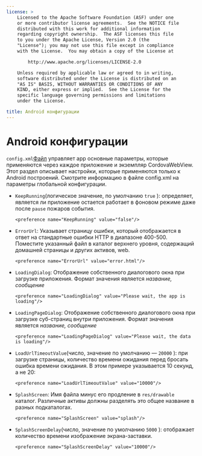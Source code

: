 ```yaml
---
license: >
    Licensed to the Apache Software Foundation (ASF) under one
    or more contributor license agreements.  See the NOTICE file
    distributed with this work for additional information
    regarding copyright ownership.  The ASF licenses this file
    to you under the Apache License, Version 2.0 (the
    "License"); you may not use this file except in compliance
    with the License.  You may obtain a copy of the License at

        http://www.apache.org/licenses/LICENSE-2.0

    Unless required by applicable law or agreed to in writing,
    software distributed under the License is distributed on an
    "AS IS" BASIS, WITHOUT WARRANTIES OR CONDITIONS OF ANY
    KIND, either express or implied.  See the License for the
    specific language governing permissions and limitations
    under the License.

title: Android конфигурации
---
```


# Android конфигурации

`config.xml`[Файл](../../../cordova/file/fileobj/fileobj.html) управляет app основные параметры, которые применяются через каждое приложение и экземпляр CordovaWebView. Этот раздел описывает настройки, которые применяются только к Android построений. Смотрите информацию в файле config.xml на параметры глобальной конфигурации.

*   `KeepRunning`(логическое значение, по умолчанию `true` ): определяет, является ли приложение остается работает в фоновом режиме даже после `pause` пожаров события.
    
        <preference name="KeepRunning" value="false"/>
        

*   `ErrorUrl`: Указывает страницу ошибки, который отображается в ответ на стандартные ошибки HTTP в диапазоне 400-500. Поместите указанный файл в каталог верхнего уровня, содержащий домашней страницы и других активов, web.
    
        <preference name="ErrorUrl" value="error.html"/>
        

*   `LoadingDialog`: Отображение собственного диалогового окна при загрузке приложения. Формат значения является *название, сообщение*
    
        <preference name="LoadingDialog" value="Please wait, the app is loading"/>
        

*   `LoadingPageDialog`: Отображение собственного диалогового окна при загрузке суб-страниц внутри приложения. Формат значения является *название, сообщение*
    
        <preference name="LoadingPageDialog" value="Please wait, the data is loading"/>
        

*   `LoadUrlTimeoutValue`(число, значение по умолчанию — `20000` ): при загрузке страницы, количество времени ожидания перед бросать ошибка времени ожидания. В этом примере указывается 10 секунд, а не 20:
    
        <preference name="LoadUrlTimeoutValue" value="10000"/>
        

*   `SplashScreen`: Имя файла минус его продление в `res/drawable` каталог. Различные активы должны разделять это общее название в разных подкаталогах.
    
        <preference name="SplashScreen" value="splash"/>
        

*   `SplashScreenDelay`(число, значение по умолчанию `5000` ): отображает количество времени изображение экрана-заставки.
    
        <preference name="SplashScreenDelay" value="10000"/>